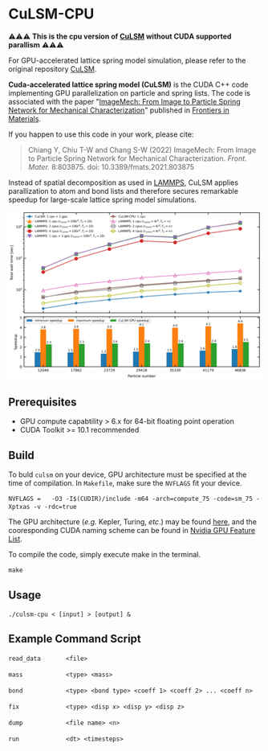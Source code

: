 # CuLSM-CPU

:warning::warning::warning: **This is the cpu version of [CuLSM](https://github.com/Chiang-Yuan/culsm) without CUDA supported parallism** :warning::warning::warning:

For GPU-accelerated lattice spring model simulation, please refer to the original repository [CuLSM](https://github.com/Chiang-Yuan/culsm).

**Cuda-accelerated lattice spring model (CuLSM)** is the CUDA C++ code implementing GPU parallelization on particle and spring lists. The code is associated with the paper "[ImageMech: From Image to Particle Spring Network for Mechanical Characterization](https://www.frontiersin.org/articles/10.3389/fmats.2021.803875/full)" published in [Frontiers in Materials](https://www.frontiersin.org/journals/materials). 

If you happen to use this code in your work, please cite:

> Chiang Y, Chiu T-W and Chang S-W (2022) ImageMech: From Image to Particle Spring Network for Mechanical Characterization. *Front. Mater.* 8:803875. doi: 10.3389/fmats.2021.803875

Instead of spatial decomposition as used in [LAMMPS](https://www.lammps.org/), CuLSM applies parallization to atom and bond lists and therefore secures remarkable speedup for large-scale lattice spring model simulations.

![speedup](./asset/time.jpg)

## Prerequisites

- GPU compute capabtility > 6.x for 64-bit floating point operation
- CUDA Toolkit >= 10.1 recommended

## Build

To buld `culsm` on your device, GPU architecture must be specified at the time of compilation. In `Makefile`, make sure the `NVFLAGS` fit your device. 

```shell
NVFLAGS = 	-O3 -I$(CUDIR)/include -m64 -arch=compute_75 -code=sm_75 -Xptxas -v -rdc=true
```

The GPU architecture (*e.g.* Kepler, Turing, *etc*.) may be found [here](https://en.wikipedia.org/wiki/CUDA#GPUs_supported), and the cooresponding CUDA naming scheme can be found in [Nvidia GPU Feature List](https://docs.nvidia.com/cuda/cuda-compiler-driver-nvcc/index.html#gpu-feature-list).

To compile the code, simply execute make in the terminal.

```shell
make
```

## Usage

```shell
./culsm-cpu < [input] > [output] &
```

## Example Command Script

```
read_data       <file>

mass            <type> <mass>

bond            <type> <bond type> <coeff 1> <coeff 2> ... <coeff n>

fix             <type> <disp x> <disp y> <disp z>

dump            <file name> <n>

run             <dt> <timesteps>
```
